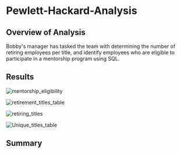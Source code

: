 # Pewlett-Hackard-Analysis
## Overview of Analysis 
Bobby's manager has tasked the team with determining the number of retiring employees per title, and identify employees who are eligible to participate in a mentorship program using SQL. 
## Results 
![mentorship_eligibility](https://user-images.githubusercontent.com/111031608/205414039-f705e310-7c1e-432f-b3e4-684c81304af3.png)

![retirement_titles_table](https://user-images.githubusercontent.com/111031608/205414050-75e500b4-11cf-4175-89d7-0e4c656cd17e.png)

![retiring_titles](https://user-images.githubusercontent.com/111031608/205414061-63957865-60a1-43dc-bfbc-f73db7573eef.png)

![Unique_titles_table](https://user-images.githubusercontent.com/111031608/205414069-b93a73a0-fbb3-4932-ac58-d3bc554a491b.png)

## Summary 
